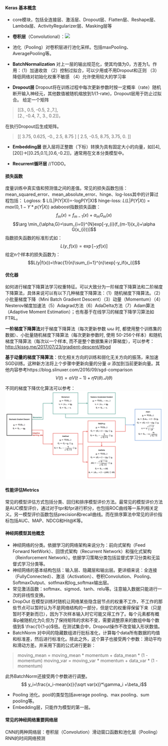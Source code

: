 #### Keras 基本概念
- core模块，包括全连接层、激活层、Dropout层、Flatten层、Reshape层、Lambda层、ActivityRegularizer层、Masking层等

- **卷积层**（Convolutional）：![](http://i.imgur.com/KPyqPOB.gif)
- 池化（Pooling）对卷积层进行池化采样。包括maxPooling、AveragePooling等。
- **BatchNormalization** 对上一层的输出规范化，使其均值为0，方差为1。作用：（1）加速收敛 （2）控制过拟合，可以少用或不用Dropout和正则 （3）降低网络对初始化权重不敏感 （4）允许使用较大的学习率
- **Dropout层** Dropout将在训练过程中每次更新参数时按一定概率（rate）随机断开输入神经元，其他数值被随机缩放到1/(1-rate)，Dropout层用于防止过拟合。
给定一个矩阵
>\[[3., 0.5,  -0.5,  2.,7.],                  
[2., -0.4,   7.,  3., 0.2]]，

在执行Dropout后生成矩阵。
>\[[ 3.75,   0.625, -0.,     2.5,    8.75 ]
 [ 2.5,   -0.5,    8.75,   3.75,   0.   ]]

- **Embedding层** 嵌入层将正整数（下标）转换为具有固定大小的向量，如\[[4],[20]]->\[[0.25,0.1],[0.6,-0.2]]，通常用在文本分类模型中。

- **Recurrent循环层** //TODO。

#### 损失函数
度量训练中真实值和预测值之间的差值。常见的损失函数包括：mean_squared_error、mean_absolute_error、hinge、log-loss其中的计算过程包括：
Logloss:  $ L(L|P(Y|X))=-logP(Y|X)$
hinge-loss:  $L(L|P(Y|X))=max(0,1-Y*p(Y|X))$
adaboost指数损失函数：
$$f_m(x)=f_{m-1}(x)+\alpha_m G_m(x)$$
$$\arg \min_{\alpha,G}=\sum_{i=0}^{N}exp[-y_{i}(f_{m-1}(x_i)+\alpha G(x_{i}))]$$
指数损失函数的标准形式如：
$$L(y,f(x))=\exp[-yf(x)]$$
给定n个样本的损失函数为：
$$L(y|f(x))=\frac{1}{n}\sum_{i=1}^{n}\exp[-y_if(x_i)]$$

#### **优化器**
如何进行梯度下降算法学习权重特征。可以大致分为一阶梯度下降算法和二阶梯度下降算法，具体来说可以有以下几种梯度下降算法：（1）随机梯度下降算法。（2）小批量梯度下降（Mini Batch Gradient Descent）（3）动量（Momentum）（4）Nesterov梯度加速法（5）Adagrad方法（6）AdaDelta方法（7）Adam算法（Adaptive Moment Estimation）；也有基于在线学习的梯度下降学习算法如FTRL。

**一阶梯度下降算法**对于梯度下降算法（每次更新参数 ωω 时, 都使用整个训练集的数据）、小批量随机梯度下降算法（每次更新参数时, 使用 50-256个样本）和随机梯度下降算法（每次以一个样本, 而不是整个数据集来计算梯度），可以参考：http://kissg.me/2017/07/23/gradient-descent/#bgd

**基于动量的梯度下降算法**：优化相关方向的训练和弱化无关方向的振荡，来加速SGD训练。这种新方法将上个步骤中更新向量的分量 $\alpha$ 添加到当前更新向量。其他内容参考https://blog.slinuxer.com/2016/09/sgd-comparison
$$V(t)=\alpha V(t−1)+η∇(θ).J(θ)$$

不同的梯度下降优化算法可以参考：
![](/assets/relation.png)


#### 性能评估Metrics
常见的模型评估方式包括分类、回归和排序模型评价方法。最常见的模型评价方法是AUC模型评价，通过对于tpr和fpr进行积分，也包括ROC曲线等一系列相关定义。另一模型评价函数包括precision和recall曲线。而在排序算法中常见的评价指标包括AUC、MAP、NDCG和Hit@K等。



#### 神经网模型其他概念
- 神经网络的分类。依据学习的网络架构来说分为：前向式架构（Feed Forward NetWork）、回馈式架构（Recurrent Network）和强化式架构（Reinforcement Network）。依据学习策略分类包括监督式学习分类和无监督式学习分类等。
- 神经网络的基本结构包括：输入层、隐藏层和输出层。更详细来说：全连接（FullyConnected）、激活（Activation）、卷积Convolution、Pooling、SoftmaxOutput、sotfmax和log_softmax输出层。
- 常见激活函数：softmax、sigmod、tanh、relu等。注意输入数据只能进行一次的非线性变换。
- DropOut 在模型训练时随机让网络某些隐含层节点的权重不工作，不工作的那些节点可以暂时认为不是网络结构的一部分，但是它的权重得保留下来（只是暂时不更新而已），因为下次样本输入时它可能又得工作了。每个元素都有概率p被随机化为0,但为了保持矩阵的求和不变，需要调整原来的数组中每个数值到$ \frac{1}{1-p}$倍。在测试集合中，Dropout操作不改变输入形状数值。
- BatchNorm 对中间的隐藏数组进行批标准化，计算每个data所有数据的均值和标准差，然后进行标准化。除此之外，这个算子也接受两个参数：滑动平均和滑动方差。并采用下面的公式进行更新：
>moving_mean = moving_mean * momentum + data_mean * (1 - momentum)
moving_var = moving_var * momentum + data_var * (1 - momentum)

此外BatchNorm还接受两个参数进行调整。 $$ y_i=\frac{x_i-mean(x)}{\sqrt var(x)}*\gamma_i +\beta_i$$
- Pooling 池化。pool的类型包括average pooling、max pooling、sum pooling等。
- Embedding层，只能作为模型的第一层。

#### 常见的神经网络重要网络层
CNN的两种网络层：卷积层（Convolution）滑动窗口函数和池化层（Pooling）
RNN的时间网络预测
